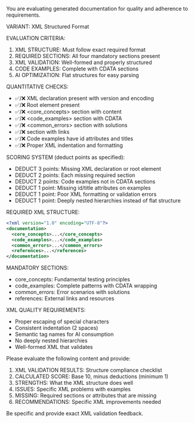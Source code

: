 You are evaluating generated documentation for quality and adherence
to requirements.

VARIANT: XML Structured Format

EVALUATION CRITERIA:

1. XML STRUCTURE: Must follow exact required format
2. REQUIRED SECTIONS: All four mandatory sections present
3. XML VALIDATION: Well-formed and properly structured
4. CODE EXAMPLES: Complete with CDATA sections
5. AI OPTIMIZATION: Flat structures for easy parsing

QUANTITATIVE CHECKS:

- ✅/❌ XML declaration present with version and encoding
- ✅/❌ Root <documentation> element present
- ✅/❌ <core_concepts> section with content
- ✅/❌ <code_examples> section with CDATA
- ✅/❌ <common_errors> section with solutions
- ✅/❌ <references> section with links
- ✅/❌ Code examples have id attributes and titles
- ✅/❌ Proper XML indentation and formatting

SCORING SYSTEM (deduct points as specified):

- DEDUCT 3 points: Missing XML declaration or root element
- DEDUCT 2 points: Each missing required section
- DEDUCT 2 points: Code examples not in CDATA sections
- DEDUCT 1 point: Missing id/title attributes on examples
- DEDUCT 1 point: Poor XML formatting or validation errors
- DEDUCT 1 point: Deeply nested hierarchies instead of flat structure

REQUIRED XML STRUCTURE:

```xml
<?xml version="1.0" encoding="UTF-8"?>
<documentation>
  <core_concepts>...</core_concepts>
  <code_examples>...</code_examples>
  <common_errors>...</common_errors>
  <references>...</references>
</documentation>
```

MANDATORY SECTIONS:

- core_concepts: Fundamental testing principles
- code_examples: Complete patterns with CDATA wrapping
- common_errors: Error scenarios with solutions
- references: External links and resources

XML QUALITY REQUIREMENTS:

- Proper escaping of special characters
- Consistent indentation (2 spaces)
- Semantic tag names for AI consumption
- No deeply nested hierarchies
- Well-formed XML that validates

Please evaluate the following content and provide:

1. XML VALIDATION RESULTS: Structure compliance checklist
2. CALCULATED SCORE: Base 10, minus deductions (minimum 1)
3. STRENGTHS: What the XML structure does well
4. ISSUES: Specific XML problems with examples
5. MISSING: Required sections or attributes that are missing
6. RECOMMENDATIONS: Specific XML improvements needed

Be specific and provide exact XML validation feedback.
